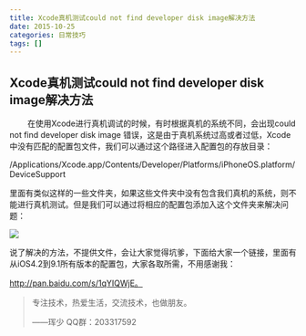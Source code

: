 ```yaml
---
title: Xcode真机测试could not find developer disk image解决方法
date: 2015-10-25
categories: 日常技巧
tags: []
---
```

## Xcode真机测试could not find developer disk image解决方法

        在使用Xcode进行真机调试的时候，有时根据真机的系统不同，会出现could not find developer disk image 错误，这是由于真机系统过高或者过低，Xcode中没有匹配的配置包文件，我们可以通过这个路径进入配置包的存放目录：

/Applications/Xcode.app/Contents/Developer/Platforms/iPhoneOS.platform/DeviceSupport

里面有类似这样的一些文件夹，如果这些文件夹中没有包含我们真机的系统，则不能进行真机测试。但是我们可以通过将相应的配置包添加入这个文件夹来解决问题：

![](http://static.oschina.net/uploads/space/2015/1025/095617_WYzU_2340880.png)

说了解决的方法，不提供文件，会让大家觉得坑爹，下面给大家一个链接，里面有从iOS4.2到9.1所有版本的配置包，大家各取所需，不用感谢我：

http://pan.baidu.com/s/1qYIQWjE。

> 专注技术，热爱生活，交流技术，也做朋友。
> 
> ——珲少 QQ群：203317592
